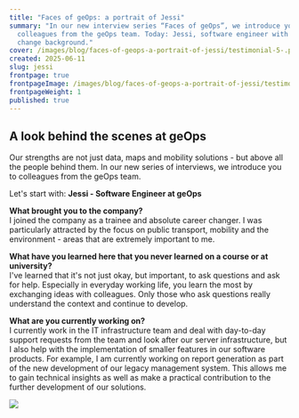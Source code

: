 ```yaml
---
title: "Faces of geOps: a portrait of Jessi"
summary: "In our new interview series “Faces of geOps”, we introduce you to
  colleagues from the geOps team. Today: Jessi, software engineer with a career
  change background."
cover: /images/blog/faces-of-geops-a-portrait-of-jessi/testimonial-5-.png
created: 2025-06-11
slug: jessi
frontpage: true
frontpageImage: /images/blog/faces-of-geops-a-portrait-of-jessi/testimonial-5-.png
frontpageWeight: 1
published: true
---
```

## **A look behind the scenes at geOps**

Our strengths are not just data, maps and mobility solutions - but above all the people behind them. In our new series of interviews, we introduce you to colleagues from the geOps team.

Let's start with: **Jessi - Software Engineer at geOps**

**What brought you to the company?**\
I joined the company as a trainee and absolute career changer. I was particularly attracted by the focus on public transport, mobility and the environment - areas that are extremely important to me.

**What have you learned here that you never learned on a course or at university?**\
I've learned that it's not just okay, but important, to ask questions and ask for help. Especially in everyday working life, you learn the most by exchanging ideas with colleagues. Only those who ask questions really understand the context and continue to develop.

**What are you currently working on?**\
I currently work in the IT infrastructure team and deal with day-to-day support requests from the team and look after our server infrastructure, but I also help with the implementation of smaller features in our software products. For example, I am currently working on report generation as part of the new development of our legacy management system. This allows me to gain technical insights as well as make a practical contribution to the further development of our solutions.

![](/images/blog/faces-of-geops-a-portrait-of-jessi/testimonial-4-.png)
